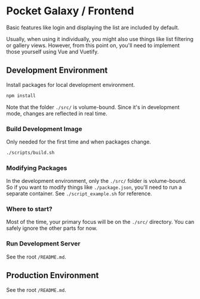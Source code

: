 # Pocket Galaxy / Frontend

Basic features like login and displaying the list are included by default.

Usually, when using it individually, you might also use things like list filtering or gallery views.
However, from this point on, you'll need to implement those yourself using Vue and Vuetify.

## Development Environment

Install packages for local development environment.

```bash
npm install
```

Note that the folder `./src/` is volume-bound. Since it's in development mode, changes are reflected in real time.

### Build Development Image

Only needed for the first time and when packages change.

```bash
./scripts/build.sh
```

### Modifying Packages

In the development environment, only the `./src/` folder is volume-bound.
So if you want to modify things like `./package.json`, you'll need to run a separate container.
See `./script_example.sh` for reference.

### Where to start?

Most of the time, your primary focus will be on the `./src/` directory. You can safely ignore the other parts for now.

### Run Development Server

See the root `/README.md`.

## Production Environment

See the root `/README.md`.
